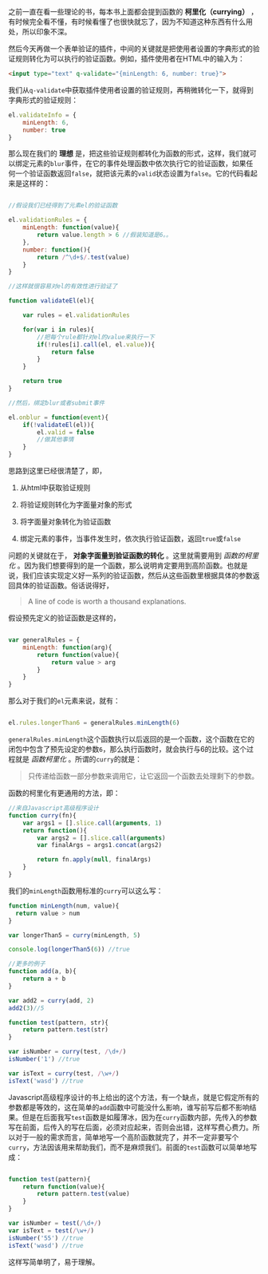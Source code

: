 之前一直在看一些理论的书，每本书上面都会提到函数的 __柯里化（currying）__ ，有时候完全看不懂，有时候看懂了也很快就忘了，因为不知道这种东西有什么用处，所以印象不深。

然后今天再做一个表单验证的插件，中间的关键就是把使用者设置的字典形式的验证规则转化为可以执行的验证函数。例如，插件使用者在HTML中的输入为：

```html
<input type="text" q-validate="{minLength: 6, number: true}">
```

我们从`q-validate`中获取插件使用者设置的验证规则，再稍微转化一下，就得到字典形式的验证规则：

```javascript
el.validateInfo = {
    minLength: 6,
    number: true
}
```

那么现在我们的 __理想__ 是，把这些验证规则都转化为函数的形式，这样，我们就可以绑定元素的`blur`事件，在它的事件处理函数中依次执行它的验证函数，如果任何一个验证函数返回`false`，就把该元素的`valid`状态设置为`false`。它的代码看起来是这样的：

```javascript

//假设我们已经得到了元素el的验证函数

el.validationRules = {
    minLength: function(value){
        return value.length > 6 //假装知道是6。。
    },
    number: function(){
        return /^\d+$/.test(value)
    }
}

//这样就很容易对el的有效性进行验证了

function validateEl(el){

    var rules = el.validationRules

    for(var i in rules){
        //把每个rule都针对el的value来执行一下
        if(!rules[i].call(el, el.value)){
            return false
        }
    }

    return true
}

//然后，绑定blur或者submit事件

el.onblur = function(event){
    if(!validateEl(el)){
        el.valid = false
        //做其他事情
    }
}
```

思路到这里已经很清楚了，即，

1. 从html中获取验证规则

2. 将验证规则转化为字面量对象的形式

3. 将字面量对象转化为验证函数

4. 绑定元素的事件，当事件发生时，依次执行验证函数，返回`true`或`false`

问题的关键就在于， __对象字面量到验证函数的转化__ 。这里就需要用到 _函数的柯里化_ 。因为我们想要得到的是一个函数，那么说明肯定要用到高阶函数。也就是说，我们应该实现定义好一系列的验证函数，然后从这些函数里根据具体的参数返回具体的验证函数。俗话说得好，

> A line of code is worth a thousand explanations.

假设预先定义的验证函数是这样的，

```javascript

var generalRules = {
    minLength: function(arg){
        return function(value){
            return value > arg
        }
    }
}

```
那么对于我们的`el`元素来说，就有：

```javascript

el.rules.longerThan6 = generalRules.minLength(6)

```

`generalRules.minLength`这个函数执行以后返回的是一个函数，这个函数在它的闭包中包含了预先设定的参数`6`，那么执行函数时，就会执行与6的比较。这个过程就是 _函数柯里化_ 。所谓的`curry`的就是：

> 只传递给函数一部分参数来调用它，让它返回一个函数去处理剩下的参数。

函数的柯里化有更通用的方法，即：

```javascript
//来自Javascript高级程序设计
function curry(fn){
    var args1 = [].slice.call(arguments, 1)
    return function(){
        var args2 = [].slice.call(arguments)
        var finalArgs = args1.concat(args2)

        return fn.apply(null, finalArgs)
    }
}

```

我们的`minLength`函数用标准的`curry`可以这么写：

```javascript
function minLength(num, value){
  return value > num
}

var longerThan5 = curry(minLength, 5)

console.log(longerThan5(6)) //true

//更多的例子
function add(a, b){
    return a + b
}

var add2 = curry(add, 2)
add2(3)//5

function test(pattern, str){
    return pattern.test(str)
}

var isNumber = curry(test, /\d+/)
isNumber('1') //true

var isText = curry(test, /\w+/)
isText('wasd') //true

```

Javascript高级程序设计的书上给出的这个方法，有一个缺点，就是它假定所有的参数都是等效的，这在简单的`add`函数中可能没什么影响，谁写前写后都不影响结果。但是在后面我写`test`函数是如履薄冰，因为在`curry`函数内部，先传入的参数写在前面，后传入的写在后面，必须对应起来，否则会出错，这样写费心费力。所以对于一般的需求而言，简单地写一个高阶函数就完了，并不一定非要写个`curry`，方法因该用来帮助我们，而不是麻烦我们。前面的`test`函数可以简单地写成：

```javascript

function test(pattern){
    return function(value){
        return pattern.test(value)
    }
}

var isNumber = test(/\d+/)
var isText = test(/\w+/)
isNumber('55') //true
isText('wasd') //true

```
这样写简单明了，易于理解。
